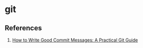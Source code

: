# git

## References
1. [How to Write Good Commit Messages: A Practical Git Guide](https://www.freecodecamp.org/news/writing-good-commit-messages-a-practical-guide/ "How to Write Good Commit Messages: A Practical Git Guide")
